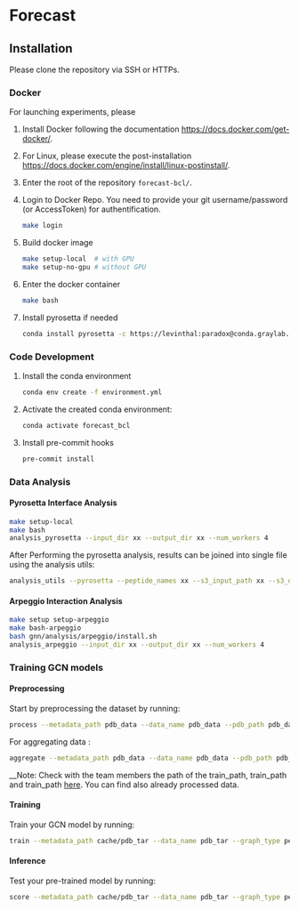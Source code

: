 # Forecast

## Installation

Please clone the repository via SSH or HTTPs.

### Docker

For launching experiments, please

1. Install Docker following the documentation https://docs.docker.com/get-docker/.
1. For Linux, please execute the post-installation
   https://docs.docker.com/engine/install/linux-postinstall/.
1. Enter the root of the repository `forecast-bcl/`.
1. Login to Docker Repo. You need to provide your git username/password (or AccessToken) for
   authentification.

   ```bash
   make login
   ```

1. Build docker image

   ```bash
   make setup-local  # with GPU
   make setup-no-gpu # without GPU
   ```

1. Enter the docker container

   ```bash
   make bash
   ```

1. Install pyrosetta if needed
   ```bash
   conda install pyrosetta -c https://levinthal:paradox@conda.graylab.jhu.edu -y
   ```

### Code Development

1. Install the conda environment
   ```bash
   conda env create -f environment.yml
   ```
1. Activate the created conda environment:
   ```bash
   conda activate forecast_bcl
   ```
1. Install pre-commit hooks
   ```bash
   pre-commit install
   ```

### Data Analysis

#### Pyrosetta Interface Analysis

```bash
make setup-local
make bash
analysis_pyrosetta --input_dir xx --output_dir xx --num_workers 4
```

After Performing the pyrosetta analysis, results can be joined into single file using the analysis
utils:

```bash
analysis_utils --pyrosetta --peptide_names xx --s3_input_path xx --s3_output_path xx
```

#### Arpeggio Interaction Analysis

```bash
make setup setup-arpeggio
make bash-arpeggio
bash gnn/analysis/arpeggio/install.sh
analysis_arpeggio --input_dir xx --output_dir xx --num_workers 4
```

### Training GCN models

#### Preprocessing

Start by preprocessing the dataset by running:

```bash
process --metadata_path pdb_data --data_name pdb_data --pdb_path pdb_data --train_path HLA-A02:01.train_train.csv --val_path HLA-A02:01.train_val.csv --test_path HLA-A02:01.train_test.csv --graph_type peptide
```

For aggregating data :

```bash
aggregate --metadata_path pdb_data --data_name pdb_data --pdb_path pdb_data --train_path HLA-A02:01.train_train.csv --val_path HLA-A02:01.train_val.csv --test_path HLA-A02:01.train_test.csv --graph_type peptide
```

\_\_Note: Check with the team members the path of the train_path, train_path and train_path
[here](DATA.md). You can find also already processed data.

#### Training

Train your GCN model by running:

```bash
train --metadata_path cache/pdb_tar --data_name pdb_tar --graph_type peptide --model GCN  --csv_label_train cache/pdb_tar/df_label_train.csv --csv_label_val cache/pdb_tar/df_label_val.csv --poses "relax" --epochs 100 --patience 10
```

#### Inference

Test your pre-trained model by running:

```bash
score --metadata_path cache/pdb_tar --data_name pdb_tar --graph_type peptide --model GCN --csv_label cache/pdb_tar/df_label_test.csv --poses "relax" --checkpoint_path out/path_to/checkpoint.pt
```
